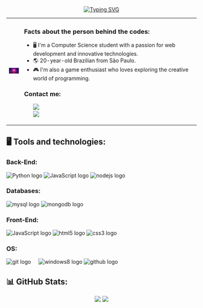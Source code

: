 
<div align="center">
<a href="https://git.io/typing-svg"><img src="https://readme-typing-svg.herokuapp.com?font=Fira+Code&size=30&pause=1000&color=AB20FB&center=true&vCenter=true&width=1000&lines=Welcome+to+my+World!;Hi%2C+I'm+Igor+Cazale!;Computer+Science+Student+%F0%9F%92%BB;Passionate+about+Technology+and+Development!" alt="Typing SVG" /></a>
</div>


<table border="0" cellspacing="0" cellpadding="0">
  <tr>
    <td style="border: 0";>
      <div>
      </picture>
          <img src="https://github.com/IgorCazale/IgorCazale/blob/main/IgorGit.gif">
      </picture>
      <div>
    </td>
    <td style="border: 0" width="450px">
      <h3>Facts about the person behind the codes:</h3>
      <ul>
        <li>
          🖥  I'm a Computer Science student with a passion for web development and innovative technologies.
        </li>
        <li>
          🌎 20-year-old Brazilian from São Paulo.
        </li>
        <li>
          🎮 I'm also a game enthusiast who loves exploring the creative world of programming.
        </li>
        </ul>
      <h3>Contact me:</h3>
       <ul>
        <div align="space-between">
        <a href="https://www.linkedin.com/in/igor-malveira-cazale-trindade-356b52217?lipi=urn%3Ali%3Apage%3Ad_flagship3_profile_view_base_contact_details%3Bpuno6Y0OQFOAHXqfnSxr4Q%3D%3D" target="_blank" rel="noopener noreferrer" text-decoration="none">
        <img src="https://img.shields.io/badge/-LinkedIn-blue?style=flat-square&logo=Linkedin&color=5900ff&logoColor=white"/>
        </a>
          <br>
          <a href="mailto:igor.casale@gmail.com" target="_blank">
  <img src="https://img.shields.io/badge/-Gmail-c14438?style=flat-square&logo=Gmail&logoColor=white&color=ab20fb" />
</a>
          </ul>
    </td>
  </tr>
</table>
          <h2 style="text-align:left;">🖥 Tools and technologies:</h2>

<div align="left">
  <h3>Back-End:</h3>
  <img src="https://cdn.jsdelivr.net/gh/devicons/devicon@latest/icons/python/python-original.svg" height="40" alt="Python logo" title="Python"/>
  <img src="https://cdn.jsdelivr.net/gh/devicons/devicon/icons/javascript/javascript-original.svg" height="40" alt="JavaScript logo" title="JavaScript" />
  <img src="https://cdn.jsdelivr.net/gh/devicons/devicon/icons/nodejs/nodejs-original.svg" height="40" alt="nodejs logo" title="NodeJs" />

<div align="left">
  <h3>Databases:</h3>
  <img src="https://cdn.jsdelivr.net/gh/devicons/devicon/icons/mysql/mysql-original.svg" height="40" alt="mysql logo" title="MySQL" />
  <img src="https://cdn.jsdelivr.net/gh/devicons/devicon@latest/icons/mongodb/mongodb-original.svg" height="40" alt="mongodb logo" title="MongoDB" />
</div>

<div align="left">
  <h3>Front-End:</h3>
  <img src="https://cdn.jsdelivr.net/gh/devicons/devicon@latest/icons/javascript/javascript-plain.svg" height="40" alt="JavaScript logo" title="JavaScript" />
  <img src="https://cdn.jsdelivr.net/gh/devicons/devicon/icons/html5/html5-original.svg" height="40" alt="html5 logo" title="html"/>
  <img src="https://cdn.jsdelivr.net/gh/devicons/devicon/icons/css3/css3-original.svg" height="40" alt="css3 logo" title="css"/>

</div>

<h3 align="left">OS:</h3>

<div align="left">
  <img src="https://cdn.jsdelivr.net/gh/devicons/devicon/icons/git/git-original.svg" height="40" alt="git logo"/>
  <img width="12" />
  <img src="https://cdn.jsdelivr.net/gh/devicons/devicon/icons/windows8/windows8-original.svg" height="40" alt="windows8 logo"/>
  <img src="https://cdn.jsdelivr.net/gh/devicons/devicon@latest/icons/github/github-original.svg" height="40" alt="github logo"/>
</div>


## 📊 GitHub Stats:

<div align="center">
<img height="180em" src="https://github-readme-stats.vercel.app/api/top-langs?username=IgorCazale&show_icons=false&title_color=5900ff&text_color=ab20fb&bg_color=0d0d12&hide_border=true&locale=en&layout=donut"/>     
<img height="180em" src="https://github-readme-stats.vercel.app/api?username=IgorCazale&rank_icon=github&include_all_commits=true&show_icons=true&icon_color=FFFFFF&title_color=5900ff&bg_color=0d0d12&text_color=ab20fd&hide_border=true"/>
</div>

###



